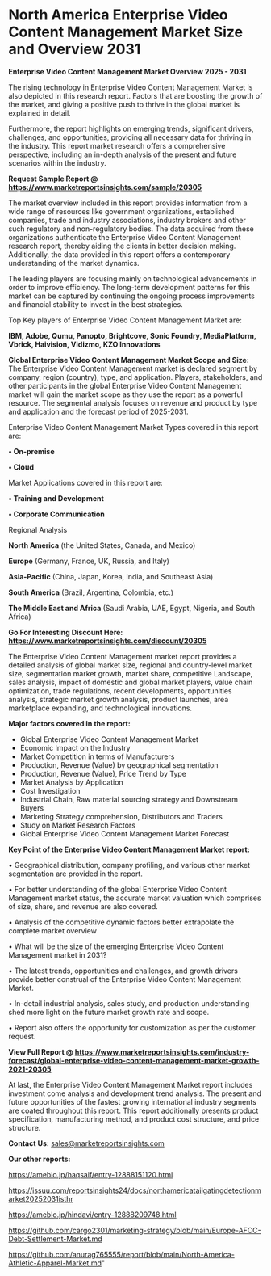 # North America Enterprise Video Content Management Market Size and Overview 2031

<Strong> Enterprise Video Content Management Market Overview 2025 - 2031</strong>

The rising technology in Enterprise Video Content Management Market is also depicted in this research report. Factors that are boosting the growth of the market, and giving a positive push to thrive in the global market is explained in detail.

Furthermore, the report highlights on emerging trends, significant drivers, challenges, and opportunities, providing all necessary data for thriving in the industry. This report market research offers a comprehensive perspective, including an in-depth analysis of the present and future scenarios within the industry.

<strong>Request Sample Report @ <a href=https://www.marketreportsinsights.com/sample/20305>https://www.marketreportsinsights.com/sample/20305</a></strong>

The market overview included in this report provides information from a wide range of resources like government organizations, established companies, trade and industry associations, industry brokers and other such regulatory and non-regulatory bodies. The data acquired from these organizations authenticate the Enterprise Video Content Management research report, thereby aiding the clients in better decision making. Additionally, the data provided in this report offers a contemporary understanding of the market dynamics.

The leading players are focusing mainly on technological advancements in order to improve efficiency. The long-term development patterns for this market can be captured by continuing the ongoing process improvements and financial stability to invest in the best strategies.

Top Key players of Enterprise Video Content Management Market are:

<strong>IBM, Adobe, Qumu, Panopto, Brightcove, Sonic Foundry, MediaPlatform, Vbrick, Haivision, Vidizmo, KZO Innovations</strong>

<strong><b>Global Enterprise Video Content Management Market Scope and Size:</b></strong>
The Enterprise Video Content Management market is declared segment by company, region (country), type, and application. Players, stakeholders, and other participants in the global Enterprise Video Content Management market will gain the market scope as they use the report as a powerful resource. The segmental analysis focuses on revenue and product by type and application and the forecast period of 2025-2031.

Enterprise Video Content Management Market Types covered in this report are:

<strong>• On-premise

• Cloud</strong>

Market Applications covered in this report are:

<strong>• Training and Development

• Corporate Communication</strong> 

Regional Analysis

<strong>North America</strong> (the United States, Canada, and Mexico)

<strong>Europe</strong> (Germany, France, UK, Russia, and Italy)

<strong>Asia-Pacific</strong> (China, Japan, Korea, India, and Southeast Asia)

<strong>South America</strong> (Brazil, Argentina, Colombia, etc.)

<strong>The Middle East and Africa</strong> (Saudi Arabia, UAE, Egypt, Nigeria, and South Africa)

<strong>Go For Interesting Discount Here: <a href=https://www.marketreportsinsights.com/discount/20305>https://www.marketreportsinsights.com/discount/20305</a></strong>

The Enterprise Video Content Management market report provides a detailed analysis of global market size, regional and country-level market size, segmentation market growth, market share, competitive Landscape, sales analysis, impact of domestic and global market players, value chain optimization, trade regulations, recent developments, opportunities analysis, strategic market growth analysis, product launches, area marketplace expanding, and technological innovations.

<strong><b>Major factors covered in the report:</b></strong>
<ul>
  <li>Global Enterprise Video Content Management Market </li>
  <li>Economic Impact on the Industry</li>
  <li>Market Competition in terms of Manufacturers</li>
  <li>Production, Revenue (Value) by geographical segmentation</li>
  <li>Production, Revenue (Value), Price Trend by Type</li>
  <li>Market Analysis by Application</li>
  <li>Cost Investigation</li>
  <li>Industrial Chain, Raw material sourcing strategy and Downstream Buyers</li>
  <li>Marketing Strategy comprehension, Distributors and Traders</li>
  <li>Study on Market Research Factors</li>
  <li>Global Enterprise Video Content Management Market Forecast</li>
</ul>

<strong><b>Key Point of the Enterprise Video Content Management Market report:</b></strong>

• Geographical distribution, company profiling, and various other market segmentation are provided in the report.

• For better understanding of the global Enterprise Video Content Management market status, the accurate market valuation which comprises of size, share, and revenue are also covered.

• Analysis of the competitive dynamic factors better extrapolate the complete market overview

• What will be the size of the emerging Enterprise Video Content Management market in 2031?

• The latest trends, opportunities and challenges, and growth drivers provide better construal of the Enterprise Video Content Management Market.

• In-detail industrial analysis, sales study, and production understanding shed more light on the future market growth rate and scope.

• Report also offers the opportunity for customization as per the customer request.

<strong><b>View Full Report @ <a href=https://www.marketreportsinsights.com/industry-forecast/global-enterprise-video-content-management-market-growth-2021-20305>https://www.marketreportsinsights.com/industry-forecast/global-enterprise-video-content-management-market-growth-2021-20305</a></b></strong>


At last, the Enterprise Video Content Management Market report includes investment come analysis and development trend analysis. The present and future opportunities of the fastest growing international industry segments are coated throughout this report. This report additionally presents product specification, manufacturing method, and product cost structure, and price structure.

<strong>Contact Us:</strong>
sales@marketreportsinsights.com

<strong>Our other reports:</strong>

<a href=https://ameblo.jp/haqsaif/entry-12888151120.html>https://ameblo.jp/haqsaif/entry-12888151120.html</a>

<a href=https://issuu.com/reportsinsights24/docs/northamericatailgatingdetectionmarket20252031isthr>https://issuu.com/reportsinsights24/docs/northamericatailgatingdetectionmarket20252031isthr</a>

<a href=https://ameblo.jp/hindavi/entry-12888209748.html>https://ameblo.jp/hindavi/entry-12888209748.html</a>

<a href=https://github.com/cargo2301/marketing-strategy/blob/main/Europe-AFCC-Debt-Settlement-Market.md>https://github.com/cargo2301/marketing-strategy/blob/main/Europe-AFCC-Debt-Settlement-Market.md</a>

<a href=https://github.com/anurag765555/report/blob/main/North-America-Athletic-Apparel-Market.md>https://github.com/anurag765555/report/blob/main/North-America-Athletic-Apparel-Market.md</a>"

